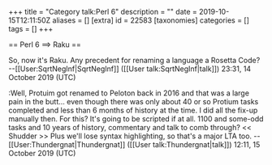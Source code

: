 +++
title = "Category talk:Perl 6"
description = ""
date = 2019-10-15T12:11:50Z
aliases = []
[extra]
id = 22583
[taxonomies]
categories = []
tags = []
+++

== Perl 6 ==> Raku ==

So, now it's Raku. Any precedent for renaming a language a Rosetta Code? --[[User:SqrtNegInf|SqrtNegInf]] ([[User talk:SqrtNegInf|talk]]) 23:31, 14 October 2019 (UTC)

:Well, Protuim got renamed to Peloton back in 2016 and that was a large pain in the butt... even though there was only about 40 or so Protium tasks completed and less than 6 months of history at the time. I did all the fix-up manually then. For this? It's going to be scripted if at all. 1100 and some-odd tasks and 10 years of history, commentary and talk to comb through? << Shudder >> Plus we'll lose syntax highlighting, so that's a major LTA too. --[[User:Thundergnat|Thundergnat]] ([[User talk:Thundergnat|talk]]) 12:11, 15 October 2019 (UTC)
